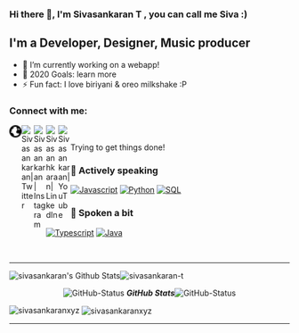 ### Hi there 👋, I'm Sivasankaran T , you can call me Siva :)

## I'm a Developer, Designer, Music producer
- 🔭 I’m currently working on a webapp[][website]!
- 🥅 2020 Goals: learn more
- ⚡ Fun fact: I love biriyani & oreo milkshake :P

### Connect with me:

[<img align="left" alt="example.com" width="22px" src="https://raw.githubusercontent.com/iconic/open-iconic/master/svg/globe.svg" />][website]
[<img align="left" alt="Sivasankaran| Twitter" width="22px" src="https://cdn.jsdelivr.net/npm/simple-icons@v3/icons/twitter.svg" />][twitter]
[<img align="left" alt="Sivasankaran | Instagram" width="22px" src="https://cdn.jsdelivr.net/npm/simple-icons@v3/icons/instagram.svg" />][instagram]
[<img align="left" alt="Sivasanhkaran| LinkedIn" width="22px" src="https://cdn.jsdelivr.net/npm/simple-icons@v3/icons/linkedin.svg" />][linkedin]
[<img align="left" alt="Sivasankaran| YouTube" width="22px" src="https://cdn.jsdelivr.net/npm/simple-icons@v3/icons/youtube.svg" />][youtube]
<br />

Trying to get things done!

### 🔹 Actively speaking

[![Javascript](https://img.shields.io/badge/javascript-black?style=flat-square&logo=javascript)](https://developer.mozilla.org/en-US/docs/Web/JavaScript/)
[![Python](https://img.shields.io/badge/python-black?style=for-the-badge&logo=python)](https://www.python.org/)
[![SQL](https://img.shields.io/badge/sql-black?style=for-the-badge&logo=postgresql)](https://www.postgresql.org/)

### 🔸 Spoken a bit

<!-- [![Kotlin](https://img.shields.io/badge/kotlin-black?style=flat-square&logo=kotlin)](https://kotlinlang.org/) -->

[![Typescript](https://img.shields.io/badge/typescript-black?style=flat-square&logo=typescript)](https://www.typescriptlang.org/)
[![Java](https://img.shields.io/badge/java-black?style=for-the-badge&logo=java)](https://www.java.com/)

<br>

---
<img align="left" alt="sivasankaran's Github Stats" src="https://github-readme-stats.codestackr.vercel.app/api?username=sivasankaranxyz&show_icons=true&hide_border=true" />


[twitter]: https://twitter.com/sivasankaranxyz
[instagram]: https://instagram.com/sivasankaranxyz
[linkedin]: https://linkedin.com/in/sivasankaranxyz
[website]: https://sivasankaran.xyz
[youtube]: https://www.youtube.com/channel/UC6zLx-HvJfiiAT5vv0dWq_w



<p align="left"> <img src="https://komarev.com/ghpvc/?username=sivasankaranxyz&label=Profile%20views&color=0e75b6&style=flat" alt="sivasankaran-t" /> </p>
<p align="center">
 <img src="https://media.giphy.com/media/8UHRm5oY4k4FDxq5QG/giphy.gif" width="30px" alt="GitHub-Status"/>&nbsp;<i><b>GitHub Stats</b></i><img src="https://media.giphy.com/media/8UHRm5oY4k4FDxq5QG/giphy.gif" width="30px" alt="GitHub-Status"/></p>
<p><img align="left" src="https://github-readme-stats.vercel.app/api/top-langs?username=sivasankaranxyz&show_icons=true&locale=en&layout=compact" alt="sivasankaranxyz" /></p>

<p>&nbsp;<img align="center" src="https://github-readme-stats.vercel.app/api?username=sivasankaranxyz&show_icons=true&locale=en" alt="sivasankaranxyz" width="410" /></p>

<hr>
